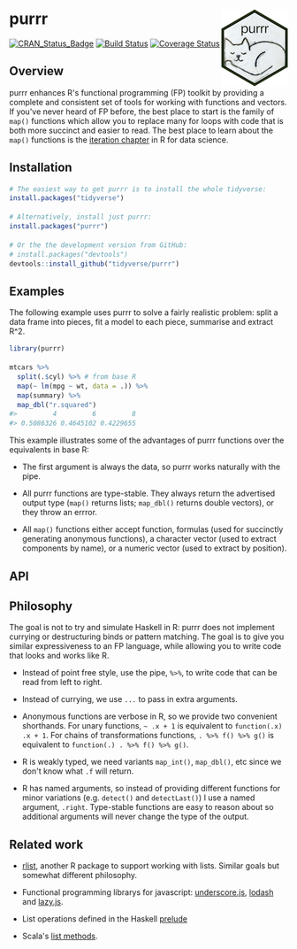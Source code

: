 
<!-- README.md is generated from README.Rmd. Please edit that file -->
purrr <img src="logo.png" align="right" />
==========================================

[![CRAN\_Status\_Badge](http://www.r-pkg.org/badges/version/purrr)](http://cran.r-project.org/package=purrr) [![Build Status](https://travis-ci.org/tidyverse/purrr.svg?branch=master)](https://travis-ci.org/tidyverse/purrr) [![Coverage Status](https://img.shields.io/codecov/c/github/tidyverse/purrr/master.svg)](https://codecov.io/github/tidyverse/purrr?branch=master)

Overview
--------

purrr enhances R's functional programming (FP) toolkit by providing a complete and consistent set of tools for working with functions and vectors. If you've never heard of FP before, the best place to start is the family of `map()` functions which allow you to replace many for loops with code that is both more succinct and easier to read. The best place to learn about the `map()` functions is the [iteration chapter](http://r4ds.had.co.nz/iteration.html) in R for data science.

Installation
------------

``` r
# The easiest way to get purrr is to install the whole tidyverse:
install.packages("tidyverse")

# Alternatively, install just purrr:
install.packages("purrr")

# Or the the development version from GitHub:
# install.packages("devtools")
devtools::install_github("tidyverse/purrr")
```

Examples
--------

The following example uses purrr to solve a fairly realistic problem: split a data frame into pieces, fit a model to each piece, summarise and extract R^2.

``` r
library(purrr)

mtcars %>%
  split(.$cyl) %>% # from base R
  map(~ lm(mpg ~ wt, data = .)) %>%
  map(summary) %>%
  map_dbl("r.squared")
#>         4         6         8 
#> 0.5086326 0.4645102 0.4229655
```

This example illustrates some of the advantages of purrr functions over the equivalents in base R:

-   The first argument is always the data, so purrr works naturally with the pipe.

-   All purrr functions are type-stable. They always return the advertised output type (`map()` returns lists; `map_dbl()` returns double vectors), or they throw an errror.

-   All `map()` functions either accept function, formulas (used for succinctly generating anonymous functions), a character vector (used to extract components by name), or a numeric vector (used to extract by position).

API
---

Philosophy
----------

The goal is not to try and simulate Haskell in R: purrr does not implement currying or destructuring binds or pattern matching. The goal is to give you similar expressiveness to an FP language, while allowing you to write code that looks and works like R.

-   Instead of point free style, use the pipe, `%>%`, to write code that can be read from left to right.

-   Instead of currying, we use `...` to pass in extra arguments.

-   Anonymous functions are verbose in R, so we provide two convenient shorthands. For unary functions, `~ .x + 1` is equivalent to `function(.x) .x + 1`. For chains of transformations functions, `. %>% f() %>% g()` is equivalent to `function(.) . %>% f() %>% g()`.

-   R is weakly typed, we need variants `map_int()`, `map_dbl()`, etc since we don't know what `.f` will return.

-   R has named arguments, so instead of providing different functions for minor variations (e.g. `detect()` and `detectLast()`) I use a named argument, `.right`. Type-stable functions are easy to reason about so additional arguments will never change the type of the output.

Related work
------------

-   [rlist](http://renkun.me/rlist/), another R package to support working with lists. Similar goals but somewhat different philosophy.

-   Functional programming librarys for javascript: [underscore.js](http://underscorejs.org), [lodash](https://lodash.com) and [lazy.js](http://danieltao.com/lazy.js/).

-   List operations defined in the Haskell [prelude](http://hackage.haskell.org/package/base-4.7.0.1/docs/Prelude.html#g:11)

-   Scala's [list methods](http://www.scala-lang.org/api/current/index.html#scala.collection.immutable.List).
